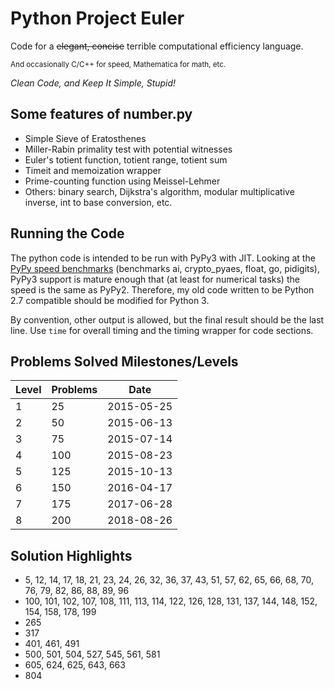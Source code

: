 Python Project Euler
====================
Code for a ~~elegant, concise~~ terrible computational efficiency language.

<sub>And occasionally C/C++ for speed, Mathematica for math, etc.</sub>

*Clean Code, and Keep It Simple, Stupid!*

Some features of number.py
--------------------------

- Simple Sieve of Eratosthenes
- Miller-Rabin primality test with potential witnesses
- Euler's totient function, totient range, totient sum
- Timeit and memoization wrapper
- Prime-counting function using Meissel-Lehmer
- Others: binary search, Dijkstra's algorithm, modular multiplicative inverse, int to base conversion, etc.

Running the Code
----------------
The python code is intended to be run with PyPy3 with JIT. 
Looking at the [PyPy speed benchmarks](https://speed.pypy.org/comparison/) (benchmarks ai, crypto_pyaes, float, go, pidigits), PyPy3 support is mature enough that (at least for numerical tasks) the speed is the same as PyPy2. 
Therefore, my old code written to be Python 2.7 compatible should be modified for Python 3. 

By convention, other output is allowed, but the final result should be the last line. 
Use `time` for overall timing and the timing wrapper for code sections.

Problems Solved Milestones/Levels
---------------------------------

| Level | Problems | Date       |
|-------|----------|------------|
| 1     | 25       | 2015-05-25 |
| 2     | 50       | 2015-06-13 |
| 3     | 75       | 2015-07-14 |
| 4     | 100      | 2015-08-23 |
| 5     | 125      | 2015-10-13 |
| 6     | 150      | 2016-04-17 |
| 7     | 175      | 2017-06-28 |
| 8     | 200      | 2018-08-26 |


Solution Highlights
-------------------

- 5, 12, 14, 17, 18, 21, 23, 24, 26, 32, 36, 37, 43, 51, 57, 62, 65, 66, 68, 
70, 76, 79, 82, 86, 88, 89, 96
- 100, 101, 102, 107, 108, 111, 113, 114, 122, 126, 128, 131, 137, 144, 148, 152, 154, 158, 178, 199
- 265
- 317
- 401, 461, 491
- 500, 501, 504, 527, 545, 561, 581
- 605, 624, 625, 643, 663
- 804
